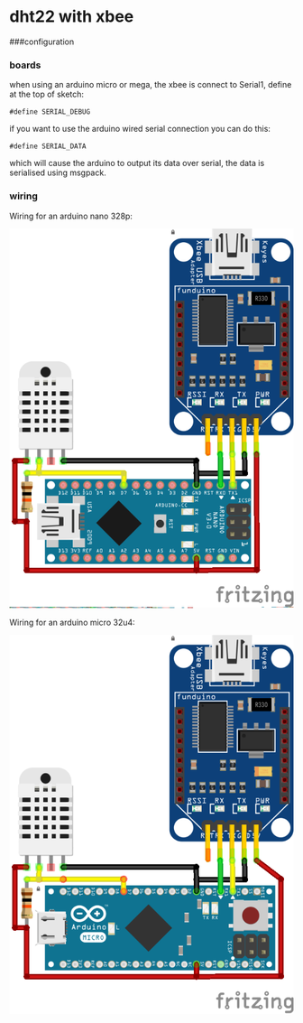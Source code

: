 # dht22 with xbee

###configuration


### boards
when using an arduino micro or mega, the xbee is connect to Serial1, define at the top of sketch:
```
#define SERIAL_DEBUG
```

if you want to use the arduino wired serial connection you can do this:
```
#define SERIAL_DATA
```
which will cause the arduino to output its data over serial, the data is serialised using msgpack.

### wiring
Wiring for an arduino nano 328p:

![Example wiring diagram image](nano-xbee-dht22_bb.png)


Wiring for an arduino micro 32u4:

![Example wiring diagram image](micro-xbee-dht22_bb.png)
